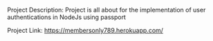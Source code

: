 Project Description:
Project is all about for the implementation of user authentications in NodeJs using passport

Project Link:
https://membersonly789.herokuapp.com/
